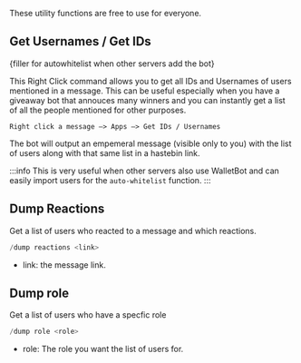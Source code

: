 These utility functions are free to use for everyone. 

## Get Usernames / Get IDs

{filler for autowhitelist when other servers add the bot}

This Right Click command allows you to get all IDs and Usernames of users mentioned in a message. This can be useful especially when you have a giveaway bot that annouces many winners and you can instantly get a list of all the people mentioned for other purposes.

``` 
Right click a message —> Apps —> Get IDs / Usernames 
```

The bot will output an empemeral message (visible only to you) with the list of users along with that same list in a hastebin link.

:::info
This is very useful when other servers also use WalletBot and can easily import users for the `auto-whitelist` function. 
:::
## Dump Reactions

Get a list of users who reacted to a message and which reactions.

```go
/dump reactions <link>
```

- link: the message link.


## Dump role

Get a list of users who have a specfic role

```go
/dump role <role>
```

- role: The role you want the list of users for.
